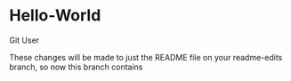# Hello-World
Git User

These changes will be made to just the README file on your readme-edits branch, so now this branch contains 
